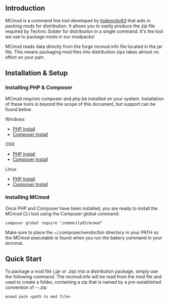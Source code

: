 ## Introduction

MCmod is a command line tool developed by [Indemnity83](http://brothersklaus.com/members/Indemnity83/) that aids in packing mods for distribution. It allows you to easily produce the zip file required by Technic Solder for distribution in a single command. It's the tool we use to package mods in our modpacks!

MCmod reads data directly from the forge mcmod.info file located in the jar file. This means packaging mod files into distribution zips takes almost no effort on your part.

## Installation &amp; Setup

### Installing PHP & Composer

MCmod requires composer and php be installed on your system. Installation of these tools is beyond the scope of this document, but support can be found below

Windows
*   [PHP Install](http://php.net/manual/en/install.windows.php)
*   [Composer Install](https://getcomposer.org/doc/00-intro.md#installation-windows)

OSX
*   [PHP Install](http://php.net/manual/en/install.macosx.php)
*   [Composer Install](https://getcomposer.org/doc/00-intro.md#installation-linux-unix-osx)

Linux
*   [PHP Install](http://php.net/manual/en/install.unix.php)
*   [Composer Install](https://getcomposer.org/doc/00-intro.md#installation-linux-unix-osx)

### Installing MCmod

Once PHP and Composer have been installed, you are ready to install the MCmod CLI tool using the Composer global command:

`composer global require "indemnity83/mcmod"`

Make sure to place the ~/.composer/vendor/bin directory in your PATH so the MCmod executable is found when you run the bakery command in your terminal.

## Quick Start

To package a mod file (.jar or .zip) into a distribution package, simply use the following command. The mcmod.info will be read from the mod file and used to create a folder, containing a zip that is named by a pre-established convention of <mod>-<mcver>-<modver>.zip

`mcmod pack <path to mod file>`